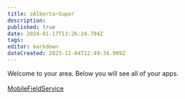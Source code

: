 ```yaml
---
title: zAlberta~Super
description: 
published: true
date: 2024-01-17T13:26:24.794Z
tags: 
editor: markdown
dateCreated: 2023-12-04T12:49:34.909Z
---
```


Welcome to your area. Below you will see all of your apps.<br><br>[MobileFieldService](/Apps/MobileFieldService)<br>